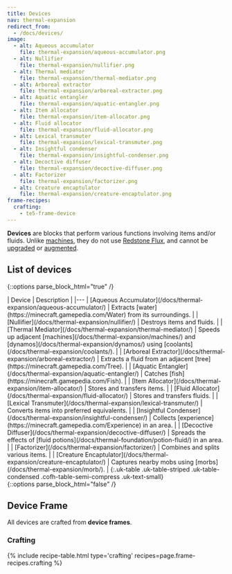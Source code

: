 ```yaml
---
title: Devices
nav: thermal-expansion
redirect_from:
  - /docs/devices/
image:
  - alt: Aqueous accumulator
    file: thermal-expansion/aqueous-accumulator.png
  - alt: Nullifier
    file: thermal-expansion/nullifier.png
  - alt: Thermal mediator
    file: thermal-expansion/thermal-mediator.png
  - alt: Arboreal extractor
    file: thermal-expansion/arboreal-extractor.png
  - alt: Aquatic entangler
    file: thermal-expansion/aquatic-entangler.png
  - alt: Item allocator
    file: thermal-expansion/item-allocator.png
  - alt: Fluid allocator
    file: thermal-expansion/fluid-allocator.png
  - alt: Lexical transmuter
    file: thermal-expansion/lexical-transmuter.png
  - alt: Insightful condenser
    file: thermal-expansion/insightful-condenser.png
  - alt: Decoctive diffuser
    file: thermal-expansion/decoctive-diffuser.png
  - alt: Factorizer
    file: thermal-expansion/factorizer.png
  - alt: Creature encaptulator
    file: thermal-expansion/creature-encaptulator.png
frame-recipes:
  crafting:
    - te5-frame-device
---
```


**Devices** are blocks that perform various functions involving items and/or
fluids. Unlike [machines](/docs/thermal-expansion/machines/), they do not use [Redstone
Flux](/docs/redstone-flux/), and cannot be [upgraded](/docs/thermal-foundation/tiers/) or
[augmented](/docs/thermal-expansion/augments/).


List of devices
---------------

{::options parse_block_html="true" /}
<div class="uk-overflow-container">
| Device | Description |
|---
| [Aqueous Accumulator](/docs/thermal-expansion/aqueous-accumulator/) | Extracts [water](https://minecraft.gamepedia.com/Water) from its surroundings. |
| [Nullifier](/docs/thermal-expansion/nullifier/) | Destroys items and fluids. |
| [Thermal Mediator](/docs/thermal-expansion/thermal-mediator/) | Speeds up adjacent [machines](/docs/thermal-expansion/machines/) and [dynamos](/docs/thermal-expansion/dynamos/) using [coolants](/docs/thermal-expansion/coolants/). |
| [Arboreal Extractor](/docs/thermal-expansion/arboreal-extractor/) | Extracts a fluid from an adjacent [tree](https://minecraft.gamepedia.com/Tree). |
| [Aquatic Entangler](/docs/thermal-expansion/aquatic-entangler/) | Catches [fish](https://minecraft.gamepedia.com/Fish). |
| [Item Allocator](/docs/thermal-expansion/item-allocator/) | Stores and transfers items. |
| [Fluid Allocator](/docs/thermal-expansion/fluid-allocator/) | Stores and transfers fluids. |
| [Lexical Transmuter](/docs/thermal-expansion/lexical-transmuter/) | Converts items into preferred equivalents. |
| [Insightful Condenser](/docs/thermal-expansion/insightful-condenser/) | Collects [experience](https://minecraft.gamepedia.com/Experience) in an area. |
| [Decoctive Diffuser](/docs/thermal-expansion/decoctive-diffuser/) | Spreads the effects of [fluid potions](/docs/thermal-foundation/potion-fluid/) in an area. |
| [Factorizer](/docs/thermal-expansion/factorizer/) | Combines and splits various items. |
| [Creature Encaptulator](/docs/thermal-expansion/creature-encaptulator/) | Captures nearby mobs using [morbs](/docs/thermal-expansion/morb/). |
{:.uk-table .uk-table-striped .uk-table-condensed .cofh-table-semi-compress .uk-text-small}
</div>
{::options parse_block_html="false" /}


Device Frame
------------

All devices are crafted from **device frames**.

### Crafting
{% include recipe-table.html type='crafting' recipes=page.frame-recipes.crafting %}
